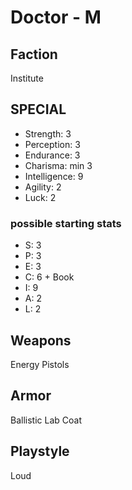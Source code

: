 # Doctor - M

## Faction

Institute

## SPECIAL

- Strength: 3
- Perception: 3
- Endurance: 3
- Charisma: min 3
- Intelligence: 9
- Agility: 2
- Luck: 2

### possible starting stats

- S: 3
- P: 3
- E: 3
- C: 6 + Book
- I: 9
- A: 2
- L: 2

## Weapons

Energy Pistols

## Armor

Ballistic Lab Coat

## Playstyle

Loud
